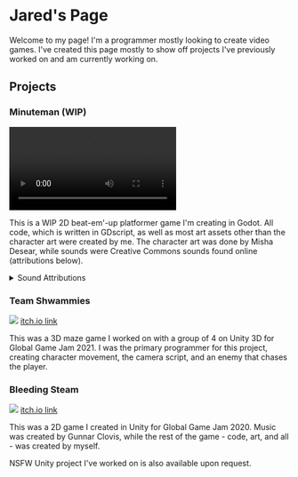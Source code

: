 # Jared's Page
Welcome to my page! I'm a programmer mostly looking to create video games. I've created this page mostly to show off projects I've previously worked on and am currently working on.

<h2>Projects</h2>
<h3>Minuteman (WIP)</h3>

<video src="https://github.com/user-attachments/assets/847f8504-b27f-4f91-8864-011e06c2760d"></video>

This is a WIP 2D beat-em'-up platformer game I'm creating in Godot. All code, which is written in GDscript, as well as most art assets other than the character art were created by me. The character art was done by Misha Desear, while sounds were Creative Commons sounds found online (attributions below).
<details>
<summary>Sound Attributions</summary>

Footsteps on Stone - Variations by SecureSubset -- https://freesound.org/s/784301/ -- License: Creative Commons 0

Kung Fu punch 1 by peridactyloptrix -- https://freesound.org/s/209392/ -- License: Creative Commons 0

Woosh 4 by mateusboga -- https://freesound.org/s/614087/ -- License: Creative Commons 0

Swoosh.ogg by WizardOZ -- https://freesound.org/s/419341/ -- License: Creative Commons 0

ticking of the clock 01.wav by blukotek -- https://freesound.org/s/412751/ -- License: Creative Commons 0

Magic Whoosh by DustyWind -- https://freesound.org/s/715784/ -- License: Creative Commons 0

Beep Sound by Entershift -- https://freesound.org/s/704134/ -- License: Creative Commons 0
</details>

<h3>Team Shwammies</h3>
<img src="https://img.itch.zone/aW1nLzUxMDc3NTYucG5n/315x250%23c/i3%2Bs%2F%2F.png">
<a href="https://pychatasm.itch.io/teamshwammies">itch.io link</a>

This was a 3D maze game I worked on with a group of 4 on Unity 3D for Global Game Jam 2021. I was the primary programmer for this project, creating character movement, the camera script, and an enemy that chases the player.

<h3>Bleeding Steam</h3>
<img src="https://img.itch.zone/aW1nLzI5NDY5NzUucG5n/347x500/CBLZHB.png">
<a href="https://bigcheecho.itch.io/bleeding-steam">itch.io link</a>

This was a 2D game I created in Unity for Global Game Jam 2020. Music was created by Gunnar Clovis, while the rest of the game - code, art, and all - was created by myself.

NSFW Unity project I've worked on is also available upon request.
